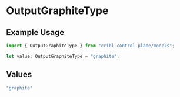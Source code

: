 # OutputGraphiteType

## Example Usage

```typescript
import { OutputGraphiteType } from "cribl-control-plane/models";

let value: OutputGraphiteType = "graphite";
```

## Values

```typescript
"graphite"
```